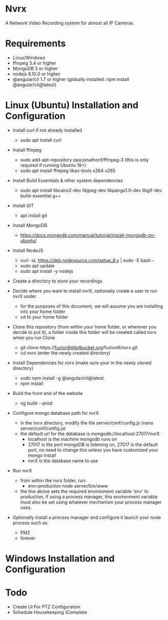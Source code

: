 # Nvrx
A Network Video Recording system for almost all IP Cameras.  

# Requirements
* Linux/Windows
* ffmpeg 3.4 or higher
* MongoDB 3 or higher
* nodejs 8.10.0 or higher
* @angular/cli 1.7 or higher (globally installed: npm install @angular/cli@latest)


# Linux (Ubuntu) Installation and Configuration
* Install curl if not already installed
    * sudo apt install curl

* Install ffmpeg
    * sudo add-apt-repository ppa:jonathonf/ffmpeg-3  (this is only required if running Ubuntu 18+)
    * sudo apt install ffmpeg libav-tools x264 x265
  
* Install Build Essentials & other system dependencies
    * sudo apt install libcairo2-dev libjpeg-dev libpango1.0-dev libgif-dev build-essential g++
  
* Install GIT
    * apt install git

* Install MongoDB
    * https://docs.mongodb.com/manual/tutorial/install-mongodb-on-ubuntu/

* Install NodeJS
    * curl -sL https://deb.nodesource.com/setup_8.x | sudo -E bash -
    * sudo apt update
    * sudo apt install -y nodejs
  
* Create a directory to store your recordings

* Decide where you want to install nvrX, optionally create a user to run nvrX under.
    * for the purposes of this document, we will assume you are installing into your home folder
    * cd to your home folder

* Clone this repository (from within your home folder, or wherever you decide to put it), a folder inside this folder will be created called nvrx when you run Clone
    * git clone https://fuzion9@bitbucket.org/fuzion9/nvrx.git
    * cd nvrx (enter the newly created directory)

* Install Dependencies for nvrx (make sure your in the newly cloned directory)
    * sudo npm install -g @angular/cli@latest
    * npm install

* Build the front end of the website
    * ng build --prod
  
* Configure mongo database path for nvrX 
    * in the nvrx directory, modify the file server/conf/config.js (nano server/conf/config.js)
    * the default url for the database is mongodb://localhost:27017/nvrX
        * localhost is the machine mongodb runs on
    	* 27017 is the port mongoDB is listening on, 27017 is the default port, no need to change this unless you have customized your mongo install
    	* nvrX is the database name to use

* Run nvrX
    * from within the nvrx folder, run: 
        * env=production node server/bin/www
    * the line above sets the required environment variable 'env' to production, if using a process manager, this environment variable must also be set using whatever mechanism your process manager uses.

* Optionally install a process manager and configure it launch your node process such as:
    * PM2
    * forever


# Windows Installation and Configuration



# Todo

* Create UI For PTZ Configuration
* Schedule Housekeeping (Complete 


